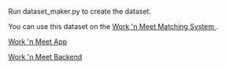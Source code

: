 Run dataset_maker.py to create the dataset.

You can use this dataset on the [Work 'n Meet Matching System ](https://github.com/BerkeWest/WnM-Matching-Algorithm).

[Work 'n Meet App](https://github.com/BerkeWest/Work-n-Meet)

[Work 'n Meet Backend](https://github.com/BerkeWest/wnm_backend)

